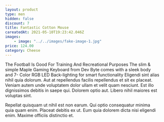 ```yaml
---
layout: product
type: men
hidden: false
discount: 7
title: Fantastic Cotton Mouse
careatedAt: 2021-05-10T19:23:42.046Z
images:
    - image: "../../images/fake-image-1.jpg"
price: 124.00
category: Cheese
---
```

The Football Is Good For Training And Recreational Purposes
The slim & simple Maple Gaming Keyboard from Dev Byte comes with a sleek body and 7- Color RGB LED Back-lighting for smart functionality
Eligendi sint alias nihil quia dolorum. Aut at repellendus facilis repellendus et sit ex placeat. Veniam autem unde voluptatem dolor ullam et velit quam nesciunt. Est illo dignissimos debitis in saepe qui. Dolorem optio aut. Libero nihil maiores est voluptas sint.
 Repellat quisquam ut nihil est non earum. Qui optio consequatur minima quia quam enim. Placeat debitis ex ut. Eum quia dolorem dicta nisi eligendi enim. Maxime officiis distinctio et.
